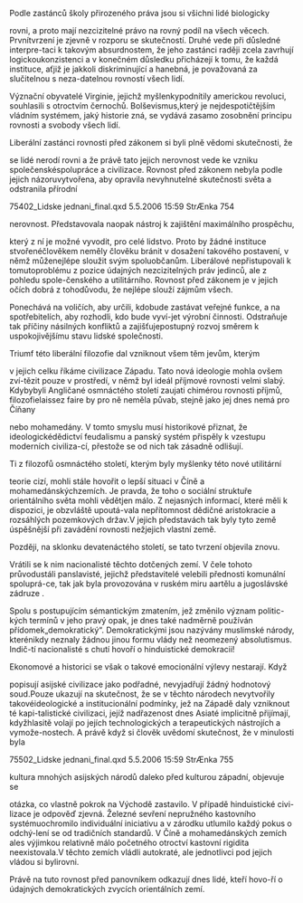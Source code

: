 
Podle zastánců školy přirozeného práva jsou si všichni lidé biologicky

rovni, a proto mají nezcizitelné právo na rovný podíl na všech věcech. Prvnítvrzení je zjevně v rozporu se skutečností. Druhé vede při důsledné interpre-taci k takovým absurdnostem, že jeho zastánci raději zcela zavrhují logickoukonzistenci a v konečném důsledku přicházejí k tomu, že každá instituce, aťjiž je jakkoli diskriminující a hanebná, je považovaná za slučitelnou s neza-datelnou rovností všech lidí.

Význační obyvatelé Virginie, jejichž myšlenkypodnítily americkou revoluci, souhlasili s otroctvím černochů. Bolševismus,který je nejdespotičtějším vládním systémem, jaký historie zná, se vydává zasamo zosobnění principu rovnosti a svobody všech lidí.

Liberální zastánci rovnosti před zákonem si byli plně vědomi skutečnosti, že

se lidé nerodí rovni a že právě tato jejich nerovnost vede ke vzniku společenskéspolupráce a civilizace. Rovnost před zákonem nebyla podle jejich názoruvytvořena, aby opravila nevyhnutelné skutečnosti světa a odstranila přírodní

75402_Lidske jednani_final.qxd 5.5.2006 15:59 StrÆnka 754

nerovnost. Představovala naopak nástroj k zajištění maximálního prospěchu,

který z ní je možné vyvodit, pro celé lidstvo. Proto by žádné instituce stvořenéčlověkem neměly člověku bránit v dosažení takového postavení, v němž můženejlépe sloužit svým spoluobčanům. Liberálové nepřistupovali k tomutoproblému z pozice údajných nezcizitelných práv jedinců, ale z pohledu spole-čenského a utilitárního. Rovnost před zákonem je v jejich očích dobrá z tohodůvodu, že nejlépe slouží zájmům všech.

Ponechává na voličích, aby určili, kdobude zastávat veřejné funkce, a na spotřebitelích, aby rozhodli, kdo bude vyví-jet výrobní činnosti. Odstraňuje tak příčiny násilných konfliktů a zajišťujepostupný rozvoj směrem k uspokojivějšímu stavu lidské společnosti.

Triumf této liberální filozofie dal vzniknout všem těm jevům, kterým

v jejich celku říkáme civilizace Západu. Tato nová ideologie mohla ovšem zví-tězit pouze v prostředí, v němž byl ideál příjmové rovnosti velmi slabý. Kdybybyli Angličané osmnáctého století zaujati chimérou rovnosti příjmů, filozofielaissez faire by pro ně neměla půvab, stejně jako jej dnes nemá pro Číňany

nebo mohamedány. V tomto smyslu musí historikové přiznat, že ideologickédědictví feudalismu a panský systém přispěly k vzestupu moderních civiliza-cí, přestože se od nich tak zásadně odlišují.

Ti z filozofů osmnáctého století, kterým byly myšlenky této nové utilitární

teorie cizí, mohli stále hovořit o lepší situaci v Číně a mohamedánskýchzemích. Je pravda, že toho o sociální struktuře orientálního světa mohli vědětjen málo. Z nejasných informací, které měli k dispozici, je obzvláště upoutá-vala nepřítomnost dědičné aristokracie a rozsáhlých pozemkových držav.V jejich představách tak byly tyto země úspěšnější při zavádění rovnosti nežjejich vlastní země.

Později, na sklonku devatenáctého století, se tato tvrzení objevila znovu.

Vrátili se k nim nacionalisté těchto dotčených zemí. V čele tohoto průvodustáli panslavisté, jejichž představitelé velebili přednosti komunální spoluprá-ce, tak jak byla provozována v ruském miru aartělu a jugoslávské zádruze .

Spolu s postupujícím sémantickým zmatením, jež změnilo význam politic-kých termínů v jeho pravý opak, je dnes také nadměrně používán přídomek„demokratický“. Demokratickými jsou nazývány muslimské národy, kterénikdy neznaly žádnou jinou formu vlády než neomezený absolutismus. Indič-tí nacionalisté s chutí hovoří o hinduistické demokracii!

Ekonomové a historici se však o takové emocionální výlevy nestarají. Když

popisují asijské civilizace jako podřadné, nevyjadřují žádný hodnotový soud.Pouze ukazují na skutečnost, že se v těchto národech nevytvořily takovéideologické a institucionální podmínky, jež na Západě daly vzniknout té kapi-talistické civilizaci, jejíž nadřazenost dnes Asiaté implicitně přijímají, kdyžhlasitě volají po jejích technologických a terapeutických nástrojích a vymože-nostech. A právě když si člověk uvědomí skutečnost, že v minulosti byla

75502_Lidske jednani_final.qxd 5.5.2006 15:59 StrÆnka 755

kultura mnohých asijských národů daleko před kulturou západní, objevuje se

otázka, co vlastně pokrok na Východě zastavilo. V případě hinduistické civi-lizace je odpověď zjevná. Železné sevření nepružného kastovního systémuochromilo individuální iniciativu a v zárodku utlumilo každý pokus o odchý-lení se od tradičních standardů. V Číně a mohamedánských zemích ales výjimkou relativně málo početného otroctví kastovní rigidita neexistovala.V těchto zemích vládli autokraté, ale jednotlivci pod jejich vládou si bylirovni.

Právě na tuto rovnost před panovníkem odkazují dnes lidé, kteří hovo-ří o údajných demokratických zvycích orientálních zemí.
